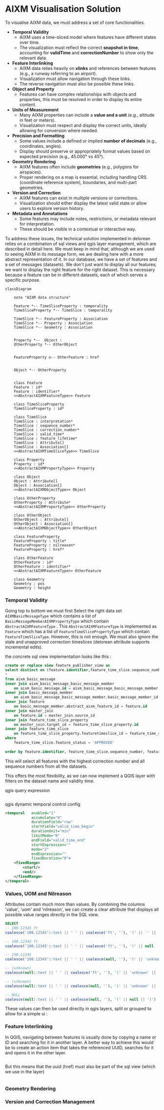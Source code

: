 
# AIXM Visualisation Solution
To visualise AIXM data, we must address a set of core functionalities.
-   **Temporal Validity**
    -   AIXM uses a time-sliced model where features have different states over time.
    -   The visualization must reflect the correct **snapshot in time**, accounting for **validTime** and **correctionNumber** to show only the relevant data.
-   **Feature Interlinking**
    -   AIXM data relies heavily on **xlinks** and references between features (e.g., a runway referring to an airport).
    -   Visualization must allow navigation through these links.
    -   The reverse navigation must also be possible these links.
-   **Object and Property**
    -   Features can have complex relationships with objects and properties, this must be resolved in order to display its entire content.
-   **Units of Measurement**
    -   Many AIXM properties can include a **value and a unit** (e.g., altitude in feet or meters).
    -   Visualization must respect and display the correct units, ideally allowing for conversion where needed.
-   **Precision and Formatting**
    -   Some values include a defined or implied **number of decimals** (e.g., coordinates, angles).
    -   Display should preserve or appropriately format values based on expected precision (e.g., 45.000° vs 45°).
-  **Geometry Rendering**
    -   AIXM features often include **geometries** (e.g., polygons for airspaces).
    -   Proper rendering on a map is essential, including handling CRS (coordinate reference system), boundaries, and multi-part geometries.
-  **Version and Correction**
    -   AIXM features can exist in multiple versions or corrections.
    -   Visualization should either display the latest valid state or allow users to explore version history.
-  **Metadata and Annotations**
    -   Some features may include notes, restrictions, or metadata relevant for interpretation.
    -   These should be visible in a contextual or interactive way.

To address these issues, the technical solution implemented in delorean relies on a combination of sql views and qgis layer management, which are described in detail here. We must keep in mind that, although we are used to seeing AIXM in its message form, we are dealing here with a more abstract representation of it. In our database, we have a set of features and a set of messages (datasets). We don't just want to display all our features; we want to display the right feature for the right dataset. This is necessary because a feature can be in different datasets, each of which serves a specific purpose.


```mermaid
classDiagram

    note "AIXM data structure"
   
    Feature *-- TimeSliceProperty : temporality
    TimeSliceProperty *-- TimeSlice : temporality

    TimeSlice *-- FeatureProperty : Association
    TimeSlice *-- Property : Association
    TimeSlice *-- Geometry : Association


    Property *--  Object : 
    OtherProperty *-- OtherObject


    FeatureProperty o-- OtherFeature : href


    Object *-- OtherProperty


    class Feature
    Feature : id*
    Feature : identifier*
    <<AbstractAIXMFeatureType>> Feature

    class TimeSliceProperty 
    TimeSliceProperty : id*

    class TimeSlice
    TimeSlice : interpretation*
    TimeSlice : sequence_number*
    TimeSlice : correction_number*
    TimeSlice : valid_time*
    TimeSlice : feature_lifetime*
    TimeSlice : Attribute[]
    TimeSlice : Association[]
    <<AbstractAIXMTimeSliceType>> TimeSlice

    class Property
    Property : id*
    <<AbstractAIXMPropertyType>> Property

    class Object
    Object : Attribute[]
    Object : Association[]
    <<AbstractAIXMObjectType>> Object   

    class OtherProperty
    OtherProperty : Attribute*
    <<AbstractAIXMPropertyType>> OtherProperty

    class OtherObject
    OtherObject : Attribute[]
    OtherObject : Association[]
    <<AbstractAIXMObjectType>> OtherObject   

    class FeatureProperty
    FeatureProperty : title*
    FeatureProperty : nilreason*
    FeatureProperty : href*
    
    class OtherFeature
    OtherFeature : id*
    OtherFeature : identifier*
    <<AbstractAIXMFeatureType>> OtherFeature

    class Geometry
    Geometry : pos
    Geometry : height 

```

### Temporal Validity
Going top to bottom we must first Select the right data set ```AIXMBasicMessageType``` which contains a list of ```BasicMessageMemberAIXMPropertyType``` which contain ```AbstractAIXMFeatureType``` . This ```AbstractAIXMFeatureType``` is implemented as ```Feature``` which has a list of ```FeatureTimeSlicePropertyType``` which contain ```FeatureTimeSliceType```. However, this is not enough. We must also ignore the stale and unapproved correction timeslices (delorean attribute supports incremental edits).

the concrete sql view implementation looks like this : 
````sql
create or replace view feature_publisher_view as
select distinct on (feature.identifier,feature_time_slice.sequence_number)
*
from aixm_basic_message
inner join aixm_basic_message_basic_message_member
	on aixm_basic_message.id = aixm_basic_message_basic_message_member.aixm_basic_message_id
inner join basic_message_member
	on aixm_basic_message_basic_message_member.basic_message_member_id = basic_message_member.id
inner join feature
	on basic_message_member.abstract_aixm_feature_id = feature.id
inner join master_join
	on feature.id = master_join.source_id
inner join feature_time_slice_property
	on master_join.target_id = feature_time_slice_property.id
inner join feature_time_slice
	on feature_time_slice_property.featuretimeslice_id = feature_time_slice.id
where
	feature_time_slice.feature_status = 'APPROVED'
	
order by feature.identifier, feature_time_slice.sequence_number, feature_time_slice.correction_number DESC;
````

This will select all features with the highest correction number and all sequence numbers from all the datasets.

This offers the most flexibility, as we can now implement a QGIS layer with filters on the dataset name and validity time.
	
qgis query expression 
```

```
qgis dynamic temporal control config
```xml
<temporal  	enabled="1"
			accumulate="0"
			durationField="row"
			startField="valid_time_begin"
			durationUnit="min"
			limitMode="0"
			endField="valid_time_end"
			startExpression=""
			mode="2"
			endExpression=""
			fixedDuration="0">
	<fixedRange>
		<start/>
		<end/>
	</fixedRange>
</temporal>
```

### Values, UOM and Nilreason
Attributes contain much more than values. By combining the columns 'value', 'uom' and 'nilreason', we can create a clear attribute that displays all possible value ranges directly in the SQL view.

```sql
SELECT 
-- 100.12345 ft
coalesce('100.12345'::text || ' ' || coalesce('ft', ''), '(' || '' || ')'),

-- 100.12345 ft
coalesce('100.12345'::text || ' ' || coalesce('ft', ''), '(' || null  || ')'),

-- 100.12345
coalesce('100.12345'::text || ' ' || coalesce(null, ''), '(' || 'unknown' || ')'),

-- (unknown)
coalesce(null::text || ' ' || coalesce('ft', ''), '(' || 'unknown' || ')'),

-- (unknown)
coalesce(null::text || ' ' || coalesce(null, ''), '(' || 'unknown' || ')')

-- NULL
coalesce(null::text || ' ' || coalesce(null, ''), '(' || null || ')')
```

These values can then be used directly in qgis layers, split or grouped to allow for a simple ui : 

### Feature Interlinking
In QGIS, navigating between features is usually done by copying a name or ID and searching for it in another layer. A better way to achieve this would be to create an action item that takes the referenced UUID, searches for it and opens it in the other layer.

```

```
But this means that the uuid (href) must also be part of the sql view (which we use in the layer)

```

```

### Geometry Rendering

### Version and Correction Management